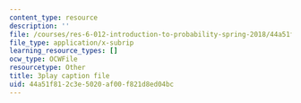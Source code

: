 ```yaml
---
content_type: resource
description: ''
file: /courses/res-6-012-introduction-to-probability-spring-2018/44a51f812c3e5020af00f821d8ed04bc_TWedESDFcLQ.vtt
file_type: application/x-subrip
learning_resource_types: []
ocw_type: OCWFile
resourcetype: Other
title: 3play caption file
uid: 44a51f81-2c3e-5020-af00-f821d8ed04bc
---
```

